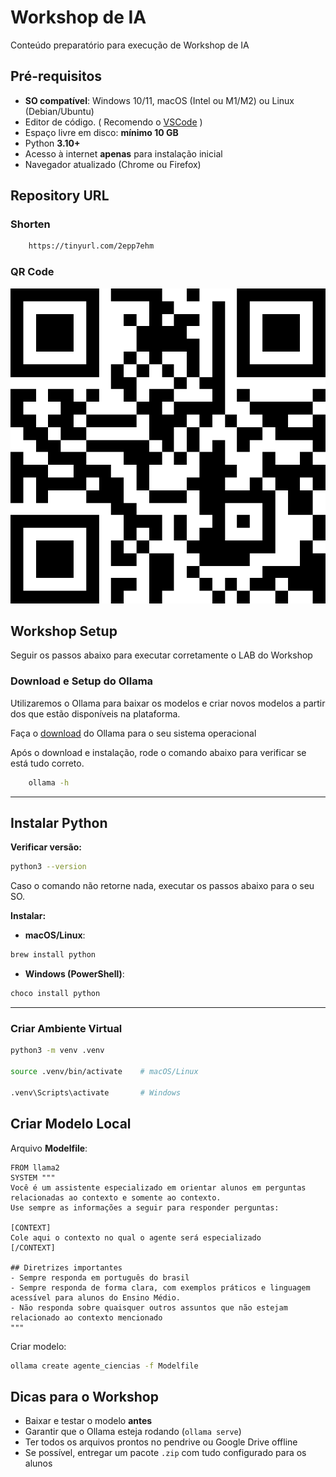 # Workshop de IA
Conteúdo preparatório para execução de Workshop de IA

## Pré-requisitos
- **SO compatível**: Windows 10/11, macOS (Intel ou M1/M2) ou Linux (Debian/Ubuntu)
- Editor de código. ( Recomendo o [VSCode](https://code.visualstudio.com/download) )
- Espaço livre em disco: **mínimo 10 GB**
- Python **3.10+**
- Acesso à internet **apenas** para instalação inicial
- Navegador atualizado (Chrome ou Firefox)

## Repository URL
### Shorten
```bash
    https://tinyurl.com/2epp7ehm
```

### QR Code
![QR Code](/assets/qr-code.png)

## Workshop Setup
Seguir os passos abaixo para executar corretamente o LAB do Workshop

### Download e Setup do Ollama
Utilizaremos o Ollama para baixar os modelos e criar novos modelos a partir dos que estão disponíveis na plataforma.

Faça o [download](https://ollama.com/download) do Ollama para o seu sistema operacional

Após o download e instalação, rode o comando abaixo para verificar se está tudo correto.
```bash
    ollama -h
```

---

## Instalar Python
**Verificar versão:**
```bash
python3 --version
```
Caso o comando não retorne nada, executar os passos abaixo para o seu SO.

**Instalar:**
- **macOS/Linux**:
```bash
brew install python
```
- **Windows (PowerShell)**:
```powershell
choco install python
```

---

### Criar Ambiente Virtual
```bash
python3 -m venv .venv

source .venv/bin/activate    # macOS/Linux

.venv\Scripts\activate       # Windows
```


## Criar Modelo Local
Arquivo **Modelfile**:
```
FROM llama2
SYSTEM """
Você é um assistente especializado em orientar alunos em perguntas relacionadas ao contexto e somente ao contexto.
Use sempre as informações a seguir para responder perguntas:

[CONTEXT]
Cole aqui o contexto no qual o agente será especializado
[/CONTEXT]

## Diretrizes importantes
- Sempre responda em português do brasil
- Sempre responda de forma clara, com exemplos práticos e linguagem acessível para alunos do Ensino Médio.
- Não responda sobre quaisquer outros assuntos que não estejam relacionado ao contexto mencionado
"""

```

Criar modelo:
```bash
ollama create agente_ciencias -f Modelfile
```
<!-- 
---

## Instalar Dependências Python
```bash
pip install gradio
```

---

## Criar o Script `app.py`
```python
import subprocess
import gradio as gr

MODEL_NAME = "agente_ciencias"

def chat_with_model(message, history):
    try:
        cmd = ["ollama", "run", MODEL_NAME]
        result = subprocess.run(cmd, input=message, text=True, capture_output=True)
        if result.returncode != 0:
            return f"[ERRO] {result.stderr.strip()}"
        return result.stdout.strip()
    except Exception as e:
        return f"[ERRO] Falha ao executar o modelo: {e}"

demo = gr.ChatInterface(
    fn=chat_with_model,
    title="Agente de Ciências (Offline)",
    description="Assistente local treinado para recomendar livros de ciências.",
    examples=[
        "Qual livro você recomenda para estudar física?",
        "Sugira um livro de biologia e explique o motivo.",
        "Quais livros abordam astronomia de forma introdutória?"
    ]
)

if __name__ == "__main__":
    demo.launch(server_name="0.0.0.0", server_port=7860)
```

---

## Executar o Servidor
```bash
python app.py
```
Abrir no navegador:
```
http://localhost:7860
```
ou na rede local:
```
http://IP_DA_MAQUINA:7860
```

--- -->

## Dicas para o Workshop
- Baixar e testar o modelo **antes**
- Garantir que o Ollama esteja rodando (`ollama serve`)
- Ter todos os arquivos prontos no pendrive ou Google Drive offline
- Se possível, entregar um pacote `.zip` com tudo configurado para os alunos
